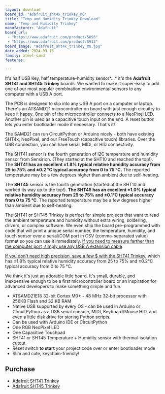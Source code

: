 ```yaml
---
layout: download
board_id: "adafruit_sht4x_trinkey_m0"
title: "Temp and Humidity Trinkey Download"
name: "Temp and Humidity Trinkey"
manufacturer: "Adafruit"
board_url:
 - "https://www.adafruit.com/product/5896"
 - "https://www.adafruit.com/product/5912"
board_image: "adafruit_sht4x_trinkey_m0.jpg"
date_added: 2024-03-13
family: atmel-samd
features:

---
```


It's half USB Key, half temperature-humidity sensor*...* it's the **Adafruit SHT41 and SHT45 Trinkey** boards. We wanted to make it super-easy to add one of our most popular combination environmental sensors to any computer with a USB A port.

The PCB is designed to slip into any USB A port on a computer or laptop. There's an ATSAMD21 microcontroller on board with just enough circuitry to keep it happy. One pin of the microcontroller connects to a NeoPixel LED. Another pin is used as a capacitive touch input on the end. A reset button lets you enter bootloader mode if necessary. That's it!

The SAMD21 can run CircuitPython or Arduino nicely - both have existing SHT4x, NeoPixel, and our FreeTouch (capacitive touch) libraries. Over the USB connection, you can have serial, MIDI, or HID connectivity.

The SHT41 sensor is the fourth generation of I2C temperature and humidity sensor from Sensirion. (They started at the SHT10 and reached the top!). The **SHT41 has an excellent ±1.8% typical relative humidity accuracy from 25 to 75% and ±0.2 °C typical accuracy from 0 to 75 °C.** The reported temperature may be a few degrees higher than ambient due to self-heating.

The **SHT45** sensor is the fourth generation (started at the SHT10 and worked its way up to the top!). **The SHT45 has an excellent ±1.0% typical relative humidity accuracy from 25 to 75% and ±0.1°C typical accuracy from 0 to 75 °C**. The reported temperature may be a few degrees higher than ambient due to self-heating.

The SHT41 or SHT45 Trinkey is perfect for simple projects that want to read the ambient temperature and humidity without extra wiring, soldering, drivers, or complex software. We even ship the board pre-programmed with code that will print a unique serial number, the temperature, humidity, and touch sensor over a serial/COM port in CSV (comma-separated value) format so you can use it immediately. [If you need to measure farther than the computer port, simply use any USB A extension cable](https://www.adafruit.com/product/993).

[If you don't need high precision, save a few $ with the SHT41 Trinkey](https://www.adafruit.com/product/5912), which has ±1.8% typical relative humidity accuracy from 25 to 75% and ±0.2°C typical accuracy from 0 to 75 °C.

We think it's just an adorable little board. It's small, durable, and inexpensive enough to be a first microcontroller board or an inspiration for advanced developers to make something simple and fun.

- ATSAMD21E18 32-bit Cortex M0+ - 48 MHz 32-bit processor with 256KB Flash and 32 KB RAM
- Native USB supported by every OS - can be used in Arduino or CircuitPython as a USB serial console, MIDI, Keyboard/Mouse HID, and even a little disk drive for storing Python scripts.
- Can be used with Arduino IDE or CircuitPython
- One RGB NeoPixel LED
- One Capacitive Touchpad
- SHT41 or SHT45 Temperature + Humidity sensor with thermal-isolation cutout
- Reset switch **to start** your project code over or enter bootloader mode
- Slim and cute, keychain-friendly!

## Purchase

* [Adafruit SHT41 Trinkey](https://www.adafruit.com/product/5912)
* [Adafruit SHT45 Trinkey](https://www.adafruit.com/product/5896)